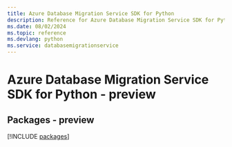 ```yaml
---
title: Azure Database Migration Service SDK for Python
description: Reference for Azure Database Migration Service SDK for Python
ms.date: 08/02/2024
ms.topic: reference
ms.devlang: python
ms.service: databasemigrationservice
---
```

# Azure Database Migration Service SDK for Python - preview
## Packages - preview
[!INCLUDE [packages](database-migration-service-index.md)]
